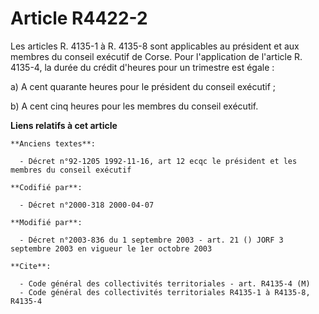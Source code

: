 # Article R4422-2

Les articles R. 4135-1 à R. 4135-8 sont applicables au président et aux membres du conseil exécutif de Corse. Pour
l'application de l'article R. 4135-4, la durée du crédit d'heures pour un trimestre est égale :

a) A cent quarante heures pour le président du conseil exécutif ;

b) A cent cinq heures pour les membres du conseil exécutif.

**Liens relatifs à cet article**

	**Anciens textes**:

	  - Décret n°92-1205 1992-11-16, art 12 ecqc le président et les membres du conseil exécutif

	**Codifié par**:

	  - Décret n°2000-318 2000-04-07

	**Modifié par**:

	  - Décret n°2003-836 du 1 septembre 2003 - art. 21 () JORF 3 septembre 2003 en vigueur le 1er octobre 2003

	**Cite**:

	  - Code général des collectivités territoriales - art. R4135-4 (M)
	  - Code général des collectivités territoriales R4135-1 à R4135-8, R4135-4
